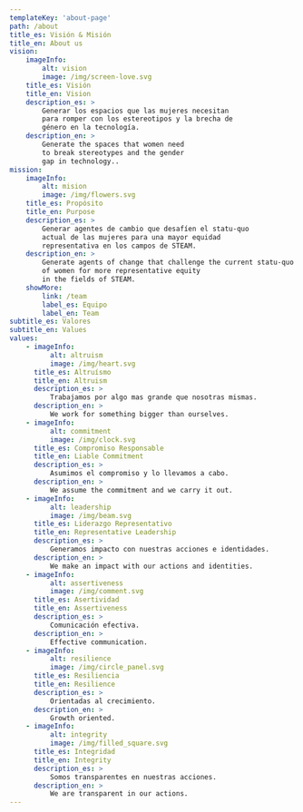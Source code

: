 ```yaml
---
templateKey: 'about-page'
path: /about
title_es: Visión & Misión
title_en: About us
vision:
    imageInfo:
        alt: vision
        image: /img/screen-love.svg
    title_es: Visión
    title_en: Vision
    description_es: >
        Generar los espacios que las mujeres necesitan
        para romper con los estereotipos y la brecha de
        género en la tecnología.
    description_en: >
        Generate the spaces that women need
        to break stereotypes and the gender
        gap in technology..
mission:
    imageInfo:
        alt: mision
        image: /img/flowers.svg
    title_es: Propósito
    title_en: Purpose
    description_es: > 
        Generar agentes de cambio que desafíen el statu-quo 
        actual de las mujeres para una mayor equidad
        representativa en los campos de STEAM.
    description_en: >
        Generate agents of change that challenge the current statu-quo 
        of women for more representative equity
        in the fields of STEAM.
    showMore:
        link: /team
        label_es: Equipo
        label_en: Team        
subtitle_es: Valores
subtitle_en: Values
values:
    - imageInfo:
          alt: altruism
          image: /img/heart.svg
      title_es: Altruísmo
      title_en: Altruism
      description_es: > 
          Trabajamos por algo mas grande que nosotras mismas.
      description_en: >
          We work for something bigger than ourselves.
    - imageInfo:
          alt: commitment
          image: /img/clock.svg
      title_es: Compromiso Responsable
      title_en: Liable Commitment
      description_es: > 
          Asumimos el compromiso y lo llevamos a cabo.
      description_en: >
          We assume the commitment and we carry it out.
    - imageInfo:
          alt: leadership
          image: /img/beam.svg
      title_es: Liderazgo Representativo
      title_en: Representative Leadership
      description_es: > 
          Generamos impacto con nuestras acciones e identidades.
      description_en: >
          We make an impact with our actions and identities.
    - imageInfo:
          alt: assertiveness
          image: /img/comment.svg
      title_es: Asertividad
      title_en: Assertiveness
      description_es: > 
          Comunicación efectiva.
      description_en: >
          Effective communication.
    - imageInfo:
          alt: resilience
          image: /img/circle_panel.svg
      title_es: Resiliencia
      title_en: Resilience
      description_es: > 
          Orientadas al crecimiento.
      description_en: >
          Growth oriented.
    - imageInfo:
          alt: integrity
          image: /img/filled_square.svg
      title_es: Integridad
      title_en: Integrity
      description_es: > 
          Somos transparentes en nuestras acciones.
      description_en: >
          We are transparent in our actions.
---
```

